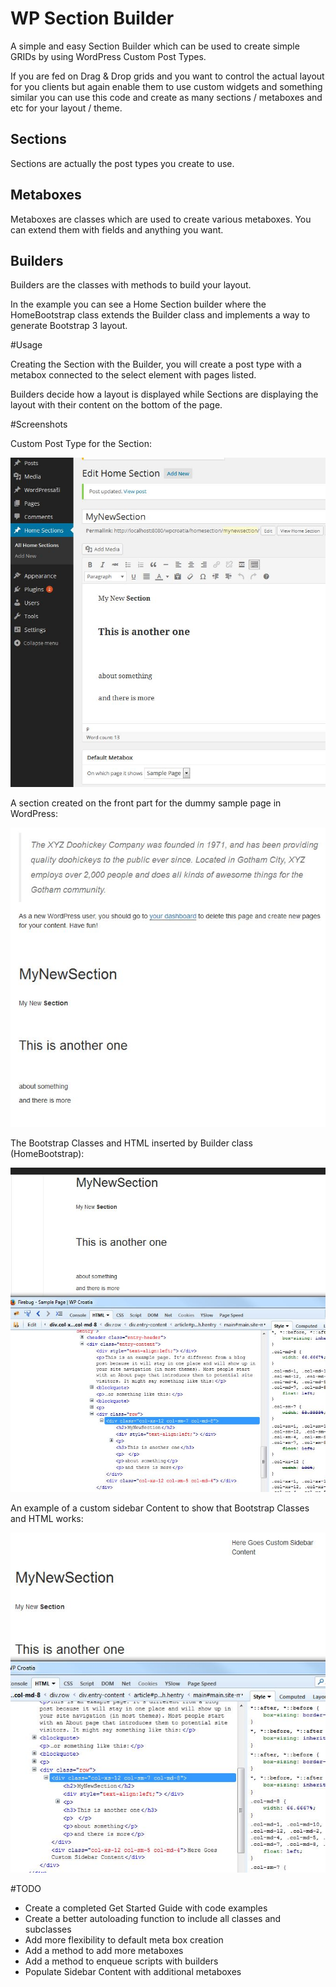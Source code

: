 # WP Section Builder

A simple and easy Section Builder which can be used to create simple GRIDs by using WordPress Custom Post Types.

If you are fed on Drag & Drop grids and you want to control the actual layout for you clients but again enable them to use custom widgets and something similar you can use this code and create as many sections / metaboxes and etc for your layout / theme.

## Sections

Sections are actually the post types you create to use. 

## Metaboxes

Metaboxes are classes which are used to create various metaboxes. You can extend them with fields and anything you want.

## Builders

Builders are the classes with methods to build your layout. 

In the example you can see a Home Section builder where the HomeBootstrap class extends the Builder class and implements a way to generate Bootstrap 3 layout.

#Usage

Creating the Section with the Builder, you will create a post type with a metabox connected to the select element with pages listed. 

Builders decide how a layout is displayed while Sections are displaying the layout with their content on the bottom of the page.


#Screenshots

Custom Post Type for the Section:

![A new section](img/wp-home-section-admin.JPG)


A section created on the front part for the dummy sample page in WordPress:

![Section on a single page](img/wp-home-section-sample-page.JPG)


The Bootstrap Classes and HTML inserted by Builder class (HomeBootstrap):

![HTML is created and CSS is linked from CDN](img/wp-home-section-sample-page-bootstrap.JPG)

An example of a custom sidebar Content to show that Bootstrap Classes and HTML works:

![Example of a custom sidebar content.](img/wp-home-section-sample-page-bootstrap2.JPG)



#TODO

- Create a completed Get Started Guide with code examples
- Create a better autoloading function to include all classes and subclasses
- Add more flexibility to default meta box creation
- Add a method to add more metaboxes
- Add a method to enqueue scripts with builders
- Populate Sidebar Content with additional metaboxes


